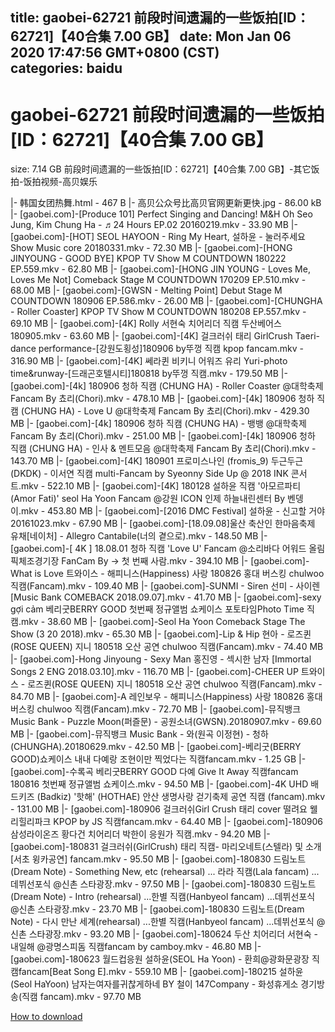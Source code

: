 
title: gaobei-62721 前段时间遗漏的一些饭拍[ID：62721]【40合集 7.00 GB】
date: Mon Jan 06 2020 17:47:56 GMT+0800 (CST)    
categories: baidu
---

# gaobei-62721 前段时间遗漏的一些饭拍[ID：62721]【40合集 7.00 GB】
size: 7.14 GB
 前段时间遗漏的一些饭拍[ID：62721]【40合集 7.00 GB】-其它饭拍-饭拍视频-高贝娱乐
 
|- 韩国女团热舞.html - 467 B
|- 高贝公众号比高贝官网更新更快.jpg - 86.00 kB
|- [gaobei.com]-[Produce 101] Perfect Singing and Dancing! M&H Oh Seo Jung, Kim Chung Ha - ♬24 Hours EP.02 20160219.mkv - 33.90 MB
|- [gaobei.com]-[HOT] SEOL HAYOON - Ring My Heart, 설하윤 - 눌러주세요 Show Music core 20180331.mkv - 72.30 MB
|- [gaobei.com]-[HONG JINYOUNG - GOOD BYE] KPOP TV Show   M COUNTDOWN 180222 EP.559.mkv - 62.80 MB
|- [gaobei.com]-[HONG JIN YOUNG - Loves Me, Loves Me Not] Comeback Stage   M COUNTDOWN 170209 EP.510.mkv - 68.00 MB
|- [gaobei.com]-[GWSN - Melting Point] Debut Stage   M COUNTDOWN 180906 EP.586.mkv - 26.00 MB
|- [gaobei.com]-[CHUNGHA - Roller Coaster] KPOP TV Show   M COUNTDOWN 180208 EP.557.mkv - 69.10 MB
|- [gaobei.com]-[4K] Rolly 서현숙 치어리더 직캠 두산베어스 180905.mkv - 63.60 MB
|- [gaobei.com]-[4K] 걸크러쉬 태리 GirlCrush Taeri-dance performance-[강원도횡성]180906 by뚜껑 직캠 kpop fancam.mkv - 316.90 MB
|- [gaobei.com]-[4K] 쎄라퀸 비키니 어워즈 유리 Yuri-photo time&runway-[드래곤호텔시티]180818 by뚜껑 직캠.mkv - 179.50 MB
|- [gaobei.com]-[4k] 180906 청하 직캠 (CHUNG HA) - Roller Coaster @대학축제  Fancam By 쵸리(Chori).mkv - 478.10 MB
|- [gaobei.com]-[4k] 180906 청하 직캠 (CHUNG HA) - Love U @대학축제  Fancam By 쵸리(Chori).mkv - 429.30 MB
|- [gaobei.com]-[4k] 180906 청하 직캠 (CHUNG HA) - 뱅뱅 @대학축제  Fancam By 쵸리(Chori).mkv - 251.00 MB
|- [gaobei.com]-[4k] 180906 청하 직캠 (CHUNG HA) - 인사 & 멘트모음 @대학축제  Fancam By 쵸리(Chori).mkv - 143.70 MB
|- [gaobei.com]-[4K] 180901 프로미스나인 (fromis_9) 두근두근 (DKDK) - 이서연 직캠 multi-Fancam by Syeonny Side Up @ 2018 INK 콘서트.mkv - 522.10 MB
|- [gaobei.com]-[4K] 180128 설하윤 직캠 '아모르파티(Amor Fati)' seol Ha Yoon Fancam @강원 ICON 인제 하늘내린센터 By 벤뎅이.mkv - 453.80 MB
|- [gaobei.com]-[2016 DMC Festival] 설하윤 - 신고할 거야 20161023.mkv - 67.90 MB
|- [gaobei.com]-[18.09.08]울산 축산인 한마음축제 유채[네이처] - Allegro Cantabile(너의 곁으로).mkv - 148.50 MB
|- [gaobei.com]-[ 4K ] 18.08.01 청하 직캠 'Love U' Fancam @소리바다 어워드 올림픽체조경기장   FanCam By → 첫 번째 사람.mkv - 394.10 MB
|- [gaobei.com]-What is Love   트와이스 - 해피니스(Happiness) 사랑 180826 홍대 버스킹 chulwoo 직캠(Fancam).mkv - 109.40 MB
|- [gaobei.com]-SUNMI - Siren   선미 - 사이렌 [Music Bank COMEBACK   2018.09.07].mkv - 41.70 MB
|- [gaobei.com]-sexy gợi cảm 베리굿BERRY GOOD 첫번째 정규앨범 쇼케이스 포토타임Photo Time 직캠.mkv - 38.60 MB
|- [gaobei.com]-Seol Ha Yoon Comeback Stage The Show (3 20 2018).mkv - 65.30 MB
|- [gaobei.com]-Lip & Hip   현아 - 로즈퀸(ROSE QUEEN) 지니 180518 오산 공연 chulwoo 직캠(Fancam).mkv - 74.40 MB
|- [gaobei.com]-Hong Jinyoung - Sexy Man   홍진영 - 섹시한 남자 [Immortal Songs 2  ENG  2018.03.10].mkv - 116.70 MB
|- [gaobei.com]-CHEER UP   트와이스 - 로즈퀸(ROSE QUEEN) 지니 180518 오산 공연 chulwoo 직캠(Fancam).mkv - 84.70 MB
|- [gaobei.com]-A   레인보우 - 해피니스(Happiness) 사랑 180826 홍대 버스킹 chulwoo 직캠(Fancam).mkv - 72.70 MB
|- [gaobei.com]-뮤직뱅크 Music Bank - Puzzle Moon(퍼즐문) - 공원소녀(GWSN).20180907.mkv - 69.60 MB
|- [gaobei.com]-뮤직뱅크 Music Bank - 와(원곡 이정현) - 청하(CHUNGHA).20180629.mkv - 42.50 MB
|- [gaobei.com]-베리굿(BERRY GOOD)쇼케이스 내내 다예랑 조현이만 찍었다는 직캠fancam.mkv - 1.25 GB
|- [gaobei.com]-수록곡 베리굿BERRY GOOD 다예 Give It Away 직캠fancam 180816 첫번째 정규앨범 쇼케이스.mkv - 94.50 MB
|- [gaobei.com]-4K UHD 배드키즈 (Badkiz) '핫해' (HOTHAE) 안산 생명사랑 걷기축제 공연 직캠 (fancam).mkv - 131.00 MB
|- [gaobei.com]-180906 걸크러쉬Girl Crush 태리 cover 떨려요 웰리힐리파크 KPOP by JS 직캠fancam.mkv - 64.40 MB
|- [gaobei.com]-180906 삼성라이온즈 황다건 치어리더 박한이 응원가 직캠.mkv - 94.20 MB
|- [gaobei.com]-180831 걸크러쉬(GirlCrush) 태리 직캠- 마리오네트(스텔라) 및 소개 [서초 윙카공연] fancam.mkv - 95.50 MB
|- [gaobei.com]-180830 드림노트(Dream Note) - Something New, etc (rehearsal) ... 라라 직캠(Lala fancam) ...데뷔선포식 @신촌 스타광장.mkv - 97.50 MB
|- [gaobei.com]-180830 드림노트(Dream Note) - Intro (rehearsal) ...한별 직캠(Hanbyeol fancam) ...데뷔선포식 @신촌 스타광장.mkv - 23.70 MB
|- [gaobei.com]-180830 드림노트(Dream Note) - 다시 만난 세계(rehearsal) ...한별 직캠(Hanbyeol fancam) ...데뷔선포식 @신촌 스타광장.mkv - 93.20 MB
|- [gaobei.com]-180624 두산 치어리더 서현숙 - 내일해 @광명스피돔 직캠fancam by camboy.mkv - 46.80 MB
|- [gaobei.com]-180623 월드컵응원 설하윤(SEOL Ha Yoon) - 환희@광화문광장 직캠fancam[Beat Song E].mkv - 559.10 MB
|- [gaobei.com]-180215 설하윤 (Seol HaYoon) 남자는여자를귀찮게하네 BY 철이 147Company - 화성휴게소 경기방송(직캠 fancam).mkv - 97.70 MB

[How to download](https://bpcam.bemobtrk.com/go/2ceec3aa-1ca2-46d6-b9ff-aaa5c184517c?jno=83)